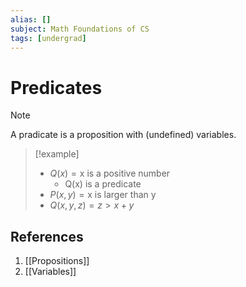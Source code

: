 ```yaml
---
alias: []
subject: Math Foundations of CS
tags: [undergrad]
---
```

# Predicates


> [!note]
> A pradicate is a proposition with (undefined) variables.

> [!example]
> - $Q(x) = \text{x is a positive number}$
> 	- Q(x) is a predicate
> - $P(x,y) = \text{x is larger than y}$
> - $Q(x,y,z) = z > x + y$

## References
1. [[Propositions]]
2. [[Variables]]